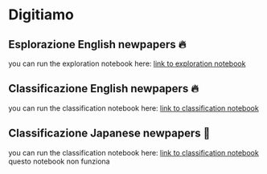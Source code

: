 # Digitiamo



## Esplorazione English newpapers :fire:

you can run the exploration notebook here:
 [link to exploration notebook](https://colab.research.google.com/drive/1hac0BnbwgERnNqV4aE8ID23JJi-xMVCx?usp=sharing)



## Classificazione English newpapers :fire:

 you can run the classification notebook here:
 [link to classification notebook](https://colab.research.google.com/drive/10A89zacX1adsoBtvUIfGDGkAKIGrk3rC?usp=sharing)

 
## Classificazione Japanese newpapers :construction:
you can run the classification notebook here:
[link to classification notebook](https://colab.research.google.com/drive/1dkjQF42hiXwjVs2lvH4Cw5XF1DYjWtOv?usp=sharing) 
questo notebook non funziona
